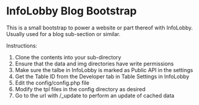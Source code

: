 # InfoLobby Blog Bootstrap

This is a small bootstrap to power a website or part thereof with InfoLobby. Usually used for a blog sub-section or similar.

Instructions:
1) Clone the contents into your sub-directory
2) Ensure that the data and img directories have write permissions
3) Make sure the talbe in InfoLobby is marked as Public API in the settings
4) Get the Table ID from the Developer tab in Table Settings in InfoLobby
5) Edit the config/config.php file
6) Modify the tpl files in the config directory as desired
7) Go to the url with /_update to perform an update of cached data


